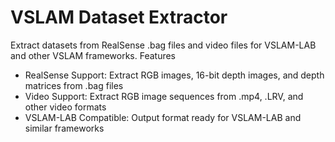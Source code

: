 # VSLAM Dataset Extractor

Extract datasets from RealSense .bag files and video files for VSLAM-LAB and other VSLAM frameworks.
Features

- RealSense Support: Extract RGB images, 16-bit depth images, and depth matrices from .bag files
- Video Support: Extract RGB image sequences from .mp4, .LRV, and other video formats
- VSLAM-LAB Compatible: Output format ready for VSLAM-LAB and similar frameworks
